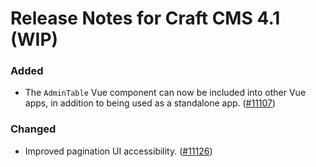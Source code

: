 # Release Notes for Craft CMS 4.1 (WIP)

### Added
- The `AdminTable` Vue component can now be included into other Vue apps, in addition to being used as a standalone app. ([#11107](https://github.com/craftcms/cms/pull/11107))

### Changed
- Improved pagination UI accessibility. ([#11126](https://github.com/craftcms/cms/pull/11126))
